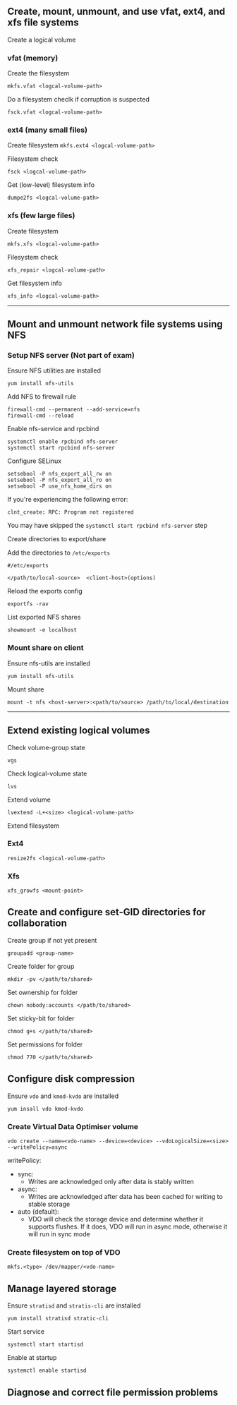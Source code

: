 ## Create, mount, unmount, and use vfat, ext4, and xfs file systems

Create a logical volume

### vfat (memory)
Create the filesystem

`mkfs.vfat <logcal-volume-path>`

Do a filesystem checlk if corruption is suspected

`fsck.vfat <logcal-volume-path>`

### ext4  (many small files)

Create filesystem
`mkfs.ext4 <logcal-volume-path>`

Filesystem check

`fsck <logcal-volume-path>`

Get (low-level) filesystem info

`dumpe2fs <logcal-volume-path>`

### xfs  (few large files)

Create filesystem

`mkfs.xfs <logcal-volume-path>`

Filesystem check

`xfs_repair <logcal-volume-path>`

Get filesystem info

`xfs_info <logcal-volume-path>`

---

## Mount and unmount network file systems using NFS

### Setup NFS server (Not part of exam)
Ensure NFS utilities are installed

`yum install nfs-utils`

Add NFS to firewall rule

```
firewall-cmd --permanent --add-service=nfs
firewall-cmd --reload
```

Enable nfs-service and rpcbind

```
systemctl enable rpcbind nfs-server
systemctl start rpcbind nfs-server
```

Configure SELinux

```
setsebool -P nfs_export_all_rw on
setsebool -P nfs_export_all_ro on
setsebool -P use_nfs_home_dirs on
```

If you're experiencing the following error:

`clnt_create: RPC: Program not registered`

You may have skipped the `systemctl start rpcbind nfs-server` step

Create directories to export/share

Add the directories to `/etc/exports`

```
#/etc/exports

</path/to/local-source>  <client-host>(options)
```
Reload the exports config

`exportfs -rav`

List exported NFS shares

`showmount -e localhost`

### Mount share on client

Ensure nfs-utils are installed

`yum install nfs-utils`

Mount share

`mount -t nfs <host-server>:<path/to/source> /path/to/local/destination`

---
## Extend existing logical volumes

Check volume-group state

`vgs`

Check logical-volume state

`lvs`

Extend volume

`lvextend -L+<size> <logical-volume-path>`

Extend filesystem 

### Ext4
`resize2fs <logical-volume-path> `

### Xfs

`xfs_growfs <mount-point>`

## Create and configure set-GID directories for collaboration

Create group if not yet present

`groupadd <group-name>`

Create folder for group

`mkdir -pv </path/to/shared>`

Set ownership for folder

`chown nobody:accounts </path/to/shared>`

Set sticky-bit for folder 

`chmod g+s </path/to/shared>`

Set permissions for folder

`chmod 770 </path/to/shared>`

## Configure disk compression

Ensure `vdo` and `kmod-kvdo` are installed

`yum insall vdo kmod-kvdo`

### Create Virtual Data Optimiser volume

`vdo create --name=<vdo-name> --device=<device> --vdoLogicalSize=<size> --writePolicy=async`

writePolicy:
 - sync:
    - Writes are acknowledged only after data is stably written
 - async:
    - Writes are acknowledged after data has been cached for writing to stable storage
 - auto (default):
    - VDO will check the storage device and determine whether it supports flushes. If it does, VDO will run in async mode, otherwise it will run in sync mode

### Create filesystem on top of VDO

`mkfs.<type> /dev/mapper/<vdo-name>`

## Manage layered storage

Ensure `stratisd` and `stratis-cli` are installed

`yum install stratisd stratic-cli`

Start service

`systemctl start startisd`

Enable at startup

`systemctl enable startisd`

## Diagnose and correct file permission problems
